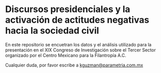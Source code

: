 # Discursos presidenciales y la activación de actitudes negativas hacia la sociedad civil

En este repositorio se encuetran los datos y el análisis utilizado para la presentación en el XIX Congreso de Investigación sobre el Tercer Sector organizado por el Centro Mexicano para la Filantropía A.C.

Cualquier duda, por favor escribe a kguzman@parametria.com.mx
